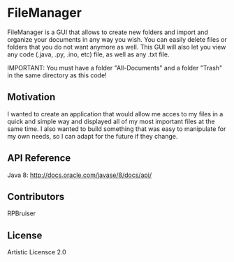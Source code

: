 # FileManager

FileManager is a GUI that allows to create new folders and import and organize your documents in any way you wish. You can easily delete files or folders that you do not want anymore as well. This GUI will also let you view any code (.java, .py, .ino, etc) file, as well as any .txt file.

IMPORTANT: You must have a folder "All-Documents" and a folder "Trash" in the same directory as this code!

## Motivation

I wanted to create an application that would allow me acces to my files in a quick and simple way and displayed all of my most important files at the same time. I also wanted to build something that was easy to manipulate for my own needs, so I can adapt for the future if they change.

## API Reference

Java 8: 
http://docs.oracle.com/javase/8/docs/api/

## Contributors

RPBruiser

## License

Artistic Licensce 2.0
